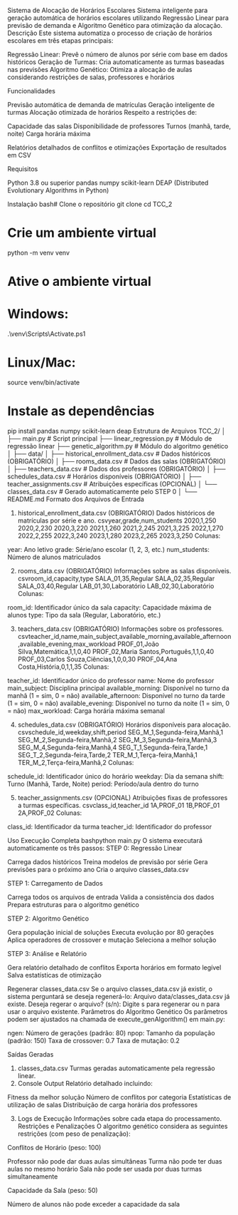 Sistema de Alocação de Horários Escolares
Sistema inteligente para geração automática de horários escolares utilizando Regressão Linear para previsão de demanda e Algoritmo Genético para otimização da alocação.
Descrição
Este sistema automatiza o processo de criação de horários escolares em três etapas principais:

Regressão Linear: Prevê o número de alunos por série com base em dados históricos
Geração de Turmas: Cria automaticamente as turmas baseadas nas previsões
Algoritmo Genético: Otimiza a alocação de aulas considerando restrições de salas, professores e horários

Funcionalidades

Previsão automática de demanda de matrículas
Geração inteligente de turmas
Alocação otimizada de horários
Respeito a restrições de:

Capacidade das salas
Disponibilidade de professores
Turnos (manhã, tarde, noite)
Carga horária máxima


Relatórios detalhados de conflitos e otimizações
Exportação de resultados em CSV

Requisitos

Python 3.8 ou superior
pandas
numpy
scikit-learn
DEAP (Distributed Evolutionary Algorithms in Python)

Instalação
bash# Clone o repositório
git clone <seu-repositorio>
cd TCC_2

# Crie um ambiente virtual
python -m venv venv

# Ative o ambiente virtual
# Windows:
.\venv\Scripts\Activate.ps1
# Linux/Mac:
source venv/bin/activate

# Instale as dependências
pip install pandas numpy scikit-learn deap
Estrutura de Arquivos
TCC_2/
│
├── main.py                          # Script principal
├── linear_regression.py             # Módulo de regressão linear
├── genetic_algorithm.py             # Módulo do algoritmo genético
│
├── data/
│   ├── historical_enrollment_data.csv    # Dados históricos (OBRIGATÓRIO)
│   ├── rooms_data.csv                    # Dados das salas (OBRIGATÓRIO)
│   ├── teachers_data.csv                 # Dados dos professores (OBRIGATÓRIO)
│   ├── schedules_data.csv                # Horários disponíveis (OBRIGATÓRIO)
│   ├── teacher_assignments.csv           # Atribuições específicas (OPCIONAL)
│   └── classes_data.csv                  # Gerado automaticamente pelo STEP 0
│
└── README.md
Formato dos Arquivos de Entrada
1. historical_enrollment_data.csv (OBRIGATÓRIO)
Dados históricos de matrículas por série e ano.
csvyear,grade,num_students
2020,1,250
2020,2,230
2020,3,220
2021,1,260
2021,2,245
2021,3,225
2022,1,270
2022,2,255
2022,3,240
2023,1,280
2023,2,265
2023,3,250
Colunas:

year: Ano letivo
grade: Série/ano escolar (1, 2, 3, etc.)
num_students: Número de alunos matriculados

2. rooms_data.csv (OBRIGATÓRIO)
Informações sobre as salas disponíveis.
csvroom_id,capacity,type
SALA_01,35,Regular
SALA_02,35,Regular
SALA_03,40,Regular
LAB_01,30,Laboratório
LAB_02,30,Laboratório
Colunas:

room_id: Identificador único da sala
capacity: Capacidade máxima de alunos
type: Tipo da sala (Regular, Laboratório, etc.)

3. teachers_data.csv (OBRIGATÓRIO)
Informações sobre os professores.
csvteacher_id,name,main_subject,available_morning,available_afternoon,available_evening,max_workload
PROF_01,João Silva,Matemática,1,1,0,40
PROF_02,Maria Santos,Português,1,1,0,40
PROF_03,Carlos Souza,Ciências,1,0,0,30
PROF_04,Ana Costa,História,0,1,1,35
Colunas:

teacher_id: Identificador único do professor
name: Nome do professor
main_subject: Disciplina principal
available_morning: Disponível no turno da manhã (1 = sim, 0 = não)
available_afternoon: Disponível no turno da tarde (1 = sim, 0 = não)
available_evening: Disponível no turno da noite (1 = sim, 0 = não)
max_workload: Carga horária máxima semanal

4. schedules_data.csv (OBRIGATÓRIO)
Horários disponíveis para alocação.
csvschedule_id,weekday,shift,period
SEG_M_1,Segunda-feira,Manhã,1
SEG_M_2,Segunda-feira,Manhã,2
SEG_M_3,Segunda-feira,Manhã,3
SEG_M_4,Segunda-feira,Manhã,4
SEG_T_1,Segunda-feira,Tarde,1
SEG_T_2,Segunda-feira,Tarde,2
TER_M_1,Terça-feira,Manhã,1
TER_M_2,Terça-feira,Manhã,2
Colunas:

schedule_id: Identificador único do horário
weekday: Dia da semana
shift: Turno (Manhã, Tarde, Noite)
period: Período/aula dentro do turno

5. teacher_assignments.csv (OPCIONAL)
Atribuições fixas de professores a turmas específicas.
csvclass_id,teacher_id
1A,PROF_01
1B,PROF_01
2A,PROF_02
Colunas:

class_id: Identificador da turma
teacher_id: Identificador do professor

Uso
Execução Completa
bashpython main.py
O sistema executará automaticamente os três passos:
STEP 0: Regressão Linear

Carrega dados históricos
Treina modelos de previsão por série
Gera previsões para o próximo ano
Cria o arquivo classes_data.csv

STEP 1: Carregamento de Dados

Carrega todos os arquivos de entrada
Valida a consistência dos dados
Prepara estruturas para o algoritmo genético

STEP 2: Algoritmo Genético

Gera população inicial de soluções
Executa evolução por 80 gerações
Aplica operadores de crossover e mutação
Seleciona a melhor solução

STEP 3: Análise e Relatório

Gera relatório detalhado de conflitos
Exporta horários em formato legível
Salva estatísticas de otimização

Regenerar classes_data.csv
Se o arquivo classes_data.csv já existir, o sistema perguntará se deseja regenerá-lo:
Arquivo data/classes_data.csv já existe.
Deseja regerar o arquivo? (s/n):
Digite s para regenerar ou n para usar o arquivo existente.
Parâmetros do Algoritmo Genético
Os parâmetros podem ser ajustados na chamada de execute_genAlgorithm() em main.py:

ngen: Número de gerações (padrão: 80)
npop: Tamanho da população (padrão: 150)
Taxa de crossover: 0.7
Taxa de mutação: 0.2

Saídas Geradas
1. classes_data.csv
Turmas geradas automaticamente pela regressão linear.
2. Console Output
Relatório detalhado incluindo:

Fitness da melhor solução
Número de conflitos por categoria
Estatísticas de utilização de salas
Distribuição de carga horária dos professores

3. Logs de Execução
Informações sobre cada etapa do processamento.
Restrições e Penalizações
O algoritmo genético considera as seguintes restrições (com peso de penalização):

Conflitos de Horário (peso: 100)

Professor não pode dar duas aulas simultâneas
Turma não pode ter duas aulas no mesmo horário
Sala não pode ser usada por duas turmas simultaneamente


Capacidade da Sala (peso: 50)

Número de alunos não pode exceder a capacidade da sala
